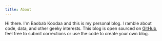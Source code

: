 ```yaml
---
title: About
---
```

<re-img src="avatar-large.jpeg" hovereffect=true></re-img>

Hi there. I'm Baobab Koodaa and this is my personal blog.
I ramble about code, data, and other geeky interests.
This blog is open sourced on [GitHub](https://www.github.com/baobabKoodaa/blog/),
feel free to submit corrections or use the code to create your own blog.

<icons></icons>